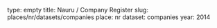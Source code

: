 type: empty
title: Nauru / Company Register
slug: places/nr/datasets/companies
place: nr
dataset: companies
year: 2014
